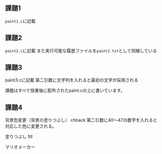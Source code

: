 ## 課題1
`paint1.c`に記載

## 課題2
`paint2.c`に記載
また実行可能な履歴ファイルを`paint2.txt`として同梱している

## 課題3
paint3.cに記載
第二引数に文字列を入れると最初の文字が採用される

課題はすべて授業後に配布されたpaint.cの上に書いています。

## 課題4
背景色変更（背景の塗りつぶし） chback
第二引数に40～47の数字を入れると対応した色に変更される。

塗りつぶし fill

マリオメーカー

